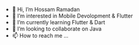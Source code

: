 - 👋 Hi, I’m Hossam Ramadan
- 👀 I’m interested in Mobile Devolopment & Flutter 
- 🌱 I’m currently learning Flutter & Dart
- 💞️ I’m looking to collaborate on Java
- 📫 How to reach me ...

<!---
H0SSaM7/H0SSaM7 is a ✨ special ✨ repository because its `README.md` (this file) appears on your GitHub profile.
You can click the Preview link to take a look at your changes.
--->
